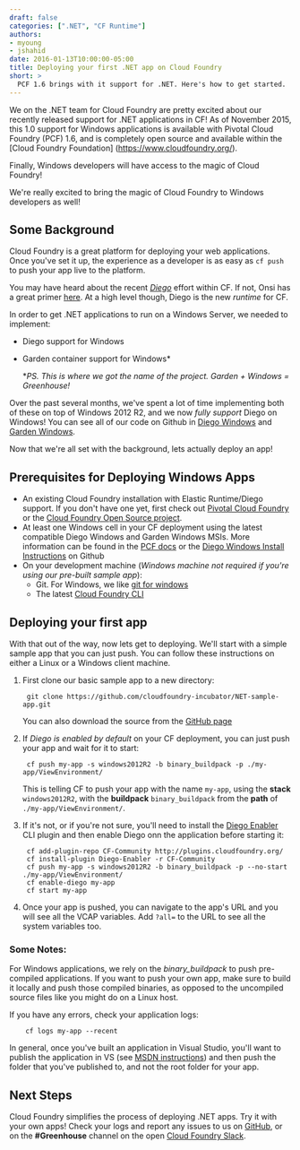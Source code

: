 ```yaml
---
draft: false
categories: [".NET", "CF Runtime"]
authors:
- myoung
- jshahid
date: 2016-01-13T10:00:00-05:00
title: Deploying your first .NET app on Cloud Foundry
short: >
  PCF 1.6 brings with it support for .NET. Here's how to get started.
---
```


We on the .NET team for Cloud Foundry are pretty excited about our recently released support for .NET applications in CF! As of November 2015, this 1.0 support for Windows applications is available with Pivotal Cloud Foundry (PCF) 1.6, and is completely open source and available within the [Cloud Foundry Foundation] (https://www.cloudfoundry.org/).

Finally, Windows developers will have access to the magic of Cloud Foundry!

We're really excited to bring the magic of Cloud Foundry to Windows developers as well!

## Some Background
Cloud Foundry is a great platform for deploying your web applications. Once you've set it up, the experience as a developer is as easy as `cf push` to push your app live to the platform.

You may have heard about the recent [_Diego_](https://docs.cloudfoundry.org/concepts/diego/diego-architecture.html) effort within CF. If not, Onsi has a great primer [here](https://blog.pivotal.io/pivotal-cloud-foundry/features/cf-summit-video-diego-reimagines-the-cloud-foundry-elastic-runtime). At a high level though, Diego is the new _runtime_ for CF.

In order to get .NET applications to run on a Windows Server, we needed to implement:

* Diego support for Windows
* Garden container support for Windows*

	*_PS. This is where we got the name of the project. Garden + Windows = Greenhouse!_
	
Over the past several months, we've spent a lot of time implementing both of these on top of Windows 2012 R2, and we now _fully support_ Diego on Windows! You can see all of our code on Github in [Diego Windows](https://github.com/cloudfoundry-incubator/diego-windows-release) and [Garden Windows](https://github.com/cloudfoundry-incubator/garden-windows).

Now that we're all set with the background, lets actually deploy an app!

## Prerequisites for Deploying Windows Apps

* An existing Cloud Foundry installation with Elastic Runtime/Diego support. If you don't have one yet, first check out [Pivotal Cloud Foundry](http://pivotal.io/platform) or the [Cloud Foundry Open Source project](http://docs.cloudfoundry.org/deploying/).
* At least one Windows cell in your CF deployment using the latest compatible Diego Windows and Garden Windows MSIs. More information can be found in the [PCF docs](http://docs.pivotal.io/pivotalcf/opsguide/deploying-diego.html) or the [Diego Windows Install Instructions](https://github.com/cloudfoundry-incubator/diego-windows-release/blob/master/docs/INSTALL.md) on Github
* On your development machine (_Windows machine not required if you're using our pre-built sample app_):
  * Git. For Windows, we like [git for windows](https://git-for-windows.github.io/)
  * The latest [Cloud Foundry CLI](https://github.com/cloudfoundry/cli)

## Deploying your first app

With that out of the way, now lets get to deploying. We'll start with a simple sample app that you can just push. You can follow these instructions on either a Linux or a Windows client machine.

1. First clone our basic sample app to a new directory:

        git clone https://github.com/cloudfoundry-incubator/NET-sample-app.git

    You can also download the source from the [GitHub page](https://github.com/cloudfoundry-incubator/.NET-sample-app)

1. If _Diego is enabled by default_ on your CF deployment, you can just push your app and wait for it to start:

        cf push my-app -s windows2012R2 -b binary_buildpack -p ./my-app/ViewEnvironment/
        
   This is telling CF to push your app with the name `my-app`, using the **stack** `windows2012R2`, with the **buildpack** `binary_buildpack` from the **path** of `./my-app/ViewEnvironment/`.

1. If it's not, or if you're not sure, you'll need to install the [Diego Enabler](https://github.com/cloudfoundry-incubator/diego-enabler) CLI plugin and then enable Diego onn the application before starting it:

        cf add-plugin-repo CF-Community http://plugins.cloudfoundry.org/
        cf install-plugin Diego-Enabler -r CF-Community
        cf push my-app -s windows2012R2 -b binary_buildpack -p --no-start ./my-app/ViewEnvironment/
        cf enable-diego my-app
        cf start my-app

1. Once your app is pushed, you can navigate to the app's URL and you will see all the VCAP variables.  Add `?all=` to the URL to see all the system variables too.

### Some Notes:
For Windows applications, we rely on the *binary_buildpack* to push pre-compiled applications. If you want to push your own app, make sure to build it locally and push those compiled binaries, as opposed to the uncompiled source files like you might do on a Linux host.


If you have any errors, check your application logs:

        cf logs my-app --recent
        

In general, once you've built an application in Visual Studio, you'll want to publish the application in VS (see [MSDN instructions](https://msdn.microsoft.com/library/1y1404zt(v=vs.100).aspx)) and then push the folder that you've published to, and not the root folder for your app.

## Next Steps

Cloud Foundry simplifies the process of deploying .NET apps. Try it with your own apps! Check your logs and report any issues to us on [GitHub](https://github.com/cloudfoundry-incubator/diego-windows-release), or on the **#Greenhouse** channel on the open [Cloud Foundry Slack](http://slack.cloudfoundry.org/).
